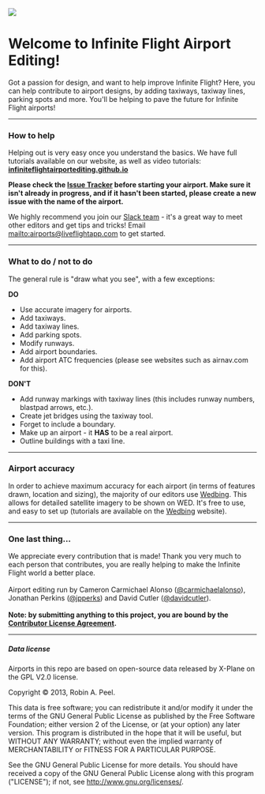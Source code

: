 <img src="https://raw.githubusercontent.com/InfiniteFlightAirportEditing/Airports/master/ifae-banner.png" />

Welcome to Infinite Flight Airport Editing!
===================
Got a passion for design, and want to help improve Infinite Flight? Here, you can help contribute to airport designs, by adding taxiways, taxiway lines, parking spots and more. You'll be helping to pave the future for Infinite Flight airports!

---

### How to help
Helping out is very easy once you understand the basics. We have full tutorials available on our website, as well as video tutorials: **[infiniteflightairportediting.github.io](http://infiniteflightairportediting.github.io/)**

**Please check the [Issue Tracker](https://github.com/InfiniteFlightAirportEditing/Airports/issues) before starting your airport. Make sure it isn't already in progress, and if it hasn't been started, please create a new issue with the name of the airport.**

We highly recommend you join our [Slack team](http://airportediting.slack.com) - it's a great way to meet other editors and get tips and tricks! Email <mailto:airports@liveflightapp.com> to get started.

---

### What to do / not to do

The general rule is "draw what you see", with a few exceptions:

**DO**<br>
* Use accurate imagery for airports.<br>
* Add taxiways.<br>
* Add taxiway lines.<br>
* Add parking spots.<br>
* Modify runways.<br>
* Add airport boundaries.<br>
* Add airport ATC frequencies (please see websites such as airnav.com for this).<br>

**DON'T**<br>
* Add runway markings with taxiway lines (this includes runway numbers, blastpad arrows, etc.).<br>
* Create jet bridges using the taxiway tool.<br>
* Forget to include a boundary.<br>
* Make up an airport - it **HAS** to be a real airport.<br>
* Outline buildings with a taxi line.<br>

---

### Airport accuracy

In order to achieve maximum accuracy for each airport (in terms of features drawn, location and sizing), the majority of our editors use [Wedbing](https://wedbing.wordpress.com). This allows for detailed satellite imagery to be shown on WED. It's free to use, and easy to set up (tutorials are available on the [Wedbing](https://wedbing.wordpress.com) website).


---

### One last thing...
We appreciate every contribution that is made! Thank you very much to each person that contributes, you are really helping to make the Infinite Flight world a better place.
<br><br>
Airport editing run by Cameron Carmichael Alonso ([@carmichaelalonso](https://github.com/carmichaelalonso)), Jonathan Perkins ([@jpperks](https://github.com/jpperks)) and David Cutler ([@davidcutler](https://github.com/davidcutler)).
<br><br>
<strong>Note: by submitting anything to this project, you are bound by the <a href="https://github.com/InfiniteFlightAirportEditing/Airports/blob/master/CONTRIBUTOR%20LICENSE">Contributor License Agreement</a>.</strong>

---

##### Data license
Airports in this repo are based on open-source data released by X-Plane on the GPL V2.0 license.

Copyright © 2013, Robin A. Peel.

This data is free software; you can redistribute it and/or modify it under the terms of the GNU General Public License as published by the Free Software Foundation; either version 2 of the License, or (at your option) any later version.  This program is distributed in the hope that it will be useful, but WITHOUT ANY WARRANTY; without even the implied warranty of MERCHANTABILITY or FITNESS FOR A PARTICULAR PURPOSE.  

See the GNU General Public License for more details.  You should have received a copy of the GNU General Public License along with this program ("LICENSE"); if not, see <http://www.gnu.org/licenses/>.
